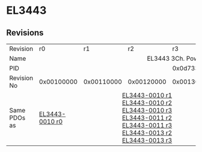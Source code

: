 # EL3443

## Revisions
<table>
<tr>
<td>Revision</td>
<td>r0</td>
<td>r1</td>
<td>r2</td>
<td>r3</td>
<td>r4</td>
<td>r5</td>
<td>r6</td>
</tr>
<tr>
<td>Name</td>
<td colspan=7 align="center">EL3443 3Ch. Power Measuring</td>
</tr>
<tr>
<td>PID</td>
<td colspan=7 align="center">0x0d733052</td>
</tr>
<tr>
<td>Revision No</td>
<td>0x00100000</td>
<td>0x00110000</td>
<td>0x00120000</td>
<td>0x00130000</td>
<td>0x00140000</td>
<td>0x00150000</td>
<td>0x00160000</td>
</tr>
<tr>
<td>Same PDOs as</td>
<td><a href="EL3443-0010.md">EL3443-0010 r0</a></td>
<td colspan=3 align="center"><a href="EL3443-0010.md">EL3443-0010 r1</a><br/><a href="EL3443-0010.md">EL3443-0010 r2</a><br/><a href="EL3443-0010.md">EL3443-0010 r3</a><br/><a href="EL3443-0011.md">EL3443-0011 r2</a><br/><a href="EL3443-0011.md">EL3443-0011 r3</a><br/><a href="EL3443-0013.md">EL3443-0013 r2</a><br/><a href="EL3443-0013.md">EL3443-0013 r3</a></td>
<td><a href="EL3443-0010.md">EL3443-0010 r4</a><br/><a href="EL3443-0011.md">EL3443-0011 r4</a><br/><a href="EL3443-0013.md">EL3443-0013 r4</a></td>
<td colspan=2 align="center"><a href="EL3443-0010.md">EL3443-0010 r5</a><br/><a href="EL3443-0010.md">EL3443-0010 r6</a><br/><a href="EL3443-0011.md">EL3443-0011 r5</a><br/><a href="EL3443-0011.md">EL3443-0011 r6</a><br/><a href="EL3443-0013.md">EL3443-0013 r5</a><br/><a href="EL3443-0013.md">EL3443-0013 r6</a><br/><a href="EL3443-0020.md">EL3443-0020 r6</a></td>
</tr>
</table>
